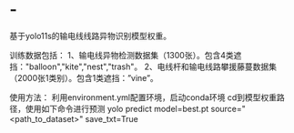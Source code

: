 # -
基于yolo11s的输电线线路异物识别模型权重。

训练数据包括：
1、输电线异物检测数据集（1300张）。包含4类遮挡："balloon","kite","nest","trash"。
2、电线杆和输电线路攀援藤蔓数据集（2000张1类别）。包含1类遮挡：”vine”。

使用方法：
利用environment.yml配置环境，启动conda环境
cd到模型权重路径，使用如下命令进行预测
yolo predict model=best.pt source="<path_to_dataset>" save_txt=True
